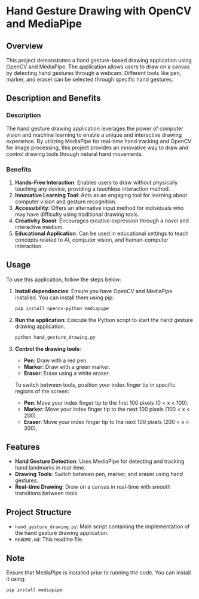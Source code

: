 # Hand Gesture Drawing with OpenCV and MediaPipe

## Overview
This project demonstrates a hand gesture-based drawing application using OpenCV and MediaPipe. The application allows users to draw on a canvas by detecting hand gestures through a webcam. Different tools like pen, marker, and eraser can be selected through specific hand gestures.

## Description and Benefits
### Description
The hand gesture drawing application leverages the power of computer vision and machine learning to enable a unique and interactive drawing experience. By utilizing MediaPipe for real-time hand tracking and OpenCV for image processing, this project provides an innovative way to draw and control drawing tools through natural hand movements.

### Benefits
1. **Hands-Free Interaction**: Enables users to draw without physically touching any device, providing a touchless interaction method.
2. **Innovative Learning Tool**: Acts as an engaging tool for learning about computer vision and gesture recognition.
3. **Accessibility**: Offers an alternative input method for individuals who may have difficulty using traditional drawing tools.
4. **Creativity Boost**: Encourages creative expression through a novel and interactive medium.
5. **Educational Application**: Can be used in educational settings to teach concepts related to AI, computer vision, and human-computer interaction.

## Usage
To use this application, follow the steps below:

1. **Install dependencies**:
   Ensure you have OpenCV and MediaPipe installed. You can install them using pip:
   ```bash
   pip install opencv-python mediapipe
   ```

2. **Run the application**:
   Execute the Python script to start the hand gesture drawing application.
   ```bash
   python hand_gesture_drawing.py
   ```

3. **Control the drawing tools**:
   - **Pen**: Draw with a red pen.
   - **Marker**: Draw with a green marker.
   - **Eraser**: Erase using a white eraser.

   To switch between tools, position your index finger tip in specific regions of the screen:
   - **Pen**: Move your index finger tip to the first 100 pixels (0 < x < 100).
   - **Marker**: Move your index finger tip to the next 100 pixels (100 < x < 200).
   - **Eraser**: Move your index finger tip to the next 100 pixels (200 < x < 300).

## Features
- **Hand Gesture Detection**: Uses MediaPipe for detecting and tracking hand landmarks in real-time.
- **Drawing Tools**: Switch between pen, marker, and eraser using hand gestures.
- **Real-time Drawing**: Draw on a canvas in real-time with smooth transitions between tools.

## Project Structure
- `hand_gesture_drawing.py`: Main script containing the implementation of the hand gesture drawing application.
- `README.md`: This readme file.

## Note
Ensure that MediaPipe is installed prior to running the code. You can install it using:
```bash
pip install mediapipe
```

